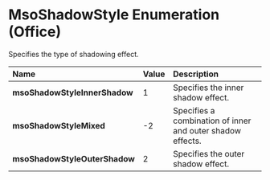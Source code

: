 
# MsoShadowStyle Enumeration (Office)

Specifies the type of shadowing effect.



|**Name**|**Value**|**Description**|
|:-----|:-----|:-----|
| **msoShadowStyleInnerShadow**|1|Specifies the inner shadow effect.|
| **msoShadowStyleMixed**|-2|Specifies a combination of inner and outer shadow effects.|
| **msoShadowStyleOuterShadow**|2|Specifies the outer shadow effect.|
